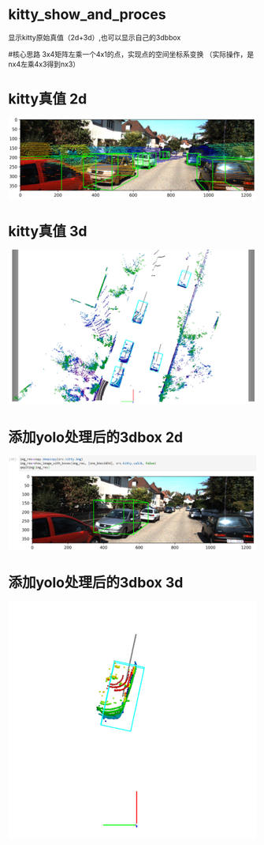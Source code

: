 # kitty_show_and_proces
显示kitty原始真值（2d+3d）,也可以显示自己的3dbbox

#核心思路
3x4矩阵左乘一个4x1的点，实现点的空间坐标系变换
（实际操作，是nx4左乘4x3得到nx3）

# kitty真值 2d
![2d.png](./res/kitty2d.png)

# kitty真值 3d
![2d.png](./res/kitty3d.png)

# 添加yolo处理后的3dbox 2d
![2d.png](./res/yolo2d.png)

# 添加yolo处理后的3dbox 3d
![2d.png](./res/yolo3d.png)
